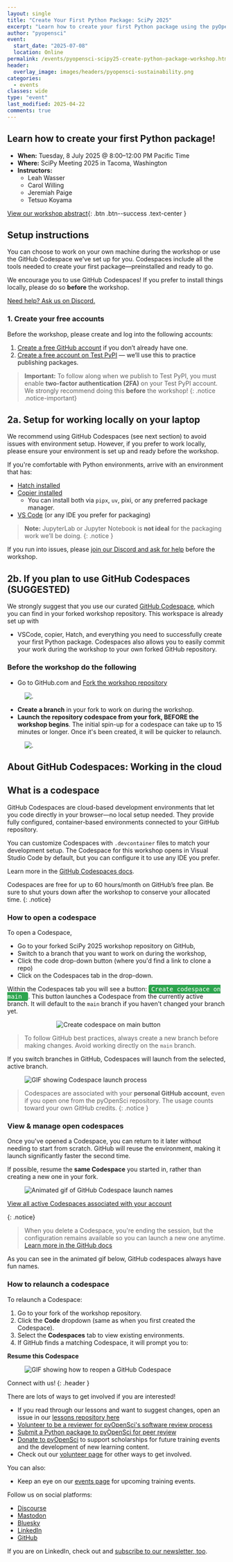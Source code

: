 ```yaml
---
layout: single
title: "Create Your First Python Package: SciPy 2025"
excerpt: "Learn how to create your first Python package using the pyOpenSci template."
author: "pyopensci"
event:
  start_date: "2025-07-08"
  location: Online
permalink: /events/pyopensci-scipy25-create-python-package-workshop.html
header:
  overlay_image: images/headers/pyopensci-sustainability.png
categories:
  - events
classes: wide
type: "event"
last_modified: 2025-04-22
comments: true
---
```


## <i class="fa-solid fa-box-open"></i> Learn how to create your first Python package!

* **When:** Tuesday, 8 July 2025 @ 8:00–12:00 PM Pacific Time
* **Where:** SciPy Meeting 2025 in Tacoma, Washington
* **Instructors:**
    * Leah Wasser
    * Carol Willing
    * Jeremiah Paige
    * Tetsuo Koyama

[<i class="fa-regular fa-circle-right"></i> View our workshop abstract](https://cfp.scipy.org/scipy2025/talk/Z3VBWR/){: .btn .btn--success .text-center }


## Setup instructions

You can choose to work on your own machine during the workshop or use the GitHub Codespace we've set up for you. Codespaces include all the tools needed to create your first package—preinstalled and ready to go.

We encourage you to use GitHub Codespaces! If you prefer to install things locally, please do so **before** the workshop.

[Need help? Ask us on Discord.](https://discord.gg/m7RFFxnc)


### 1. Create your free accounts

Before the workshop, please create and log into the following accounts:

1. [Create a free GitHub account](https://www.github.com) if you don’t already have one.
2. [Create a free account on Test PyPI](https://test.pypi.org/account/register) — we’ll use this to practice publishing packages.


> <i class="fa-solid fa-lock"></i> **Important:** To follow along when we publish to Test PyPI, you must enable **two-factor authentication (2FA)** on your Test PyPI account. We strongly recommend doing this **before** the workshop!
{: .notice .notice-important}

## 2a. Setup for working locally on your laptop

We recommend using GitHub Codespaces (see next section) to avoid issues with environment setup. However, if you prefer to work locally, please ensure your environment is set up and ready before the workshop.

If you're comfortable with Python environments, arrive with an environment that has:

- [Hatch installed](https://www.pyopensci.org/python-package-guide/tutorials/get-to-know-hatch.html#install-hatch)
- [Copier installed](https://copier.readthedocs.io/en/stable/#installation)
    - You can install both via `pipx`, `uv`, pixi, or any preferred package manager.
- [VS Code](https://code.visualstudio.com/download) (or any IDE you prefer for packaging)

> <i class="fa-solid fa-triangle-exclamation"></i> **Note:** JupyterLab or Jupyter Notebook is **not ideal** for the packaging work we’ll be doing.
{: .notice }

If you run into issues, please [join our Discord and ask for help](https://discord.gg/m7RFFxnc) before the workshop.


## 2b. If you plan to use GitHub Codespaces (SUGGESTED)

We strongly suggest that you use our curated [GitHub Codespace](https://codespaces.new/pyOpenSci/ff-2024-create-python-package?quickstart=1), which you can find in your forked workshop repository. This workspace is already set up with

* VSCode, copier, Hatch, and everything you need to successfully create your first Python package. Codespaces also allows you to easily commit your work during the workshop to your own forked GitHub repository.

### Before the workshop do the following

* Go to GitHub.com and [Fork the workshop repository](https://github.com/pyOpenSci/pyopensci-scipy25-create-python-package)

<figure>
    <picture>
    <img src="{{ site.baseurl }}/images/github/codespaces/scipy-fork-repo.gif" alt=".">
    </picture>
</figure>

* **Create a branch** in your fork to work on during the workshop.
* **Launch the repository codespace from your fork, BEFORE the workshop begins**. The initial spin-up for a codespace can take up to 15 minutes or longer. Once it's been created, it will be quicker to relaunch.

<figure>
    <picture>
    <img src="{{ site.baseurl }}/images/github/codespaces/scipy-open-codespace.gif" alt=".">
    </picture>
</figure>


## <i class="fa-solid fa-cloud"></i> About GitHub Codespaces: Working in the cloud


## What is a codespace

GitHub Codespaces are cloud-based development environments that let you
code directly in your browser—no local setup needed. They provide fully
configured, container-based environments connected to your GitHub
repository.

You can customize Codespaces with `.devcontainer` files to match your
development setup. The Codespace for this workshop opens in Visual Studio
Code by default, but you can configure it to use any IDE you prefer.

Learn more in the [GitHub Codespaces docs](https://docs.github.com/en/codespaces/overview).

Codespaces are free for up to 60 hours/month on GitHub’s free plan. Be sure
to shut yours down after the workshop to conserve your allocated time.
{: .notice}


### How to open a codespace

To open a Codespace,

* Go to your forked SciPy 2025 workshop repository on GitHub,
* Switch to a branch that you want to work on during the workshop,
* Click the code drop-down button (where you'd find a link to clone a repo)
* Click on the Codespaces tab in the drop-down.

Within the Codespaces tab you will see a button: <kbd style="background-color: #2da44e; color: white; padding: 2px 6px; border-radius: 4px;">
Create codespace on main
</kbd>. This button launches a Codespace from the currently active branch. It will default to the
`main` branch if you haven't changed your branch yet.

<figure style="width: 55%; margin: 0 auto;">
  <picture>
    <source srcset="{{ site.baseurl }}/images/github/codespaces/create-github-codespace-main.webp"
            type="image/webp">
    <img src="{{ site.baseurl }}/images/github/codespaces/create-github-codespace-main.png"
         alt="Create codespace on main button">
  </picture>
</figure>

> <i class="fa-solid fa-circle-info"></i> To follow GitHub best practices, always create a new branch before making
> changes. Avoid working directly on the `main` branch.

If you switch branches in GitHub, Codespaces will launch from the
selected, active branch.

<figure>
  <picture>
    <img src="{{ site.baseurl }}/images/github/codespaces/scipy-open-codespace.gif"
         alt="GIF showing Codespace launch process">
  </picture>
</figure>


> Codespaces are associated with your **personal GitHub account**, even if
you open one from the pyOpenSci repository. The usage counts toward your
own GitHub credits.
{: .notice }


### View & manage open codespaces

Once you've opened a Codespace, you can return to it later without needing
to start from scratch. GitHub will reuse the environment, making it launch
significantly faster the second time.

If possible, resume the **same Codespace** you started in, rather than
creating a new one in your fork.

<figure>
  <picture>
    <img src="{{ site.baseurl }}/images/github/codespaces/scipy-open-codespace.gif"
         alt="Animated gif of GitHub Codespace launch names">
  </picture>
</figure>

<i class="fa-solid fa-link"></i>
[View all active Codespaces associated with your account](https://github.com/codespaces)

{: .notice}
> <i class="fa-solid fa-circle-info"></i> When you delete a Codespace, you're
> ending the session, but the configuration remains available so you can
> launch a new one anytime.
> [Learn more in the GitHub docs](https://docs.github.com/en/codespaces/developing-in-a-codespace/stopping-and-starting-a-codespace)


As you can see in the animated gif below, GitHub codespaces always have fun names.


### How to relaunch a codespace

To relaunch a Codespace:

1. Go to your fork of the workshop repository.
2. Click the **Code** dropdown (same as when you first created the Codespace).
3. Select the **Codespaces** tab to view existing environments.
4. If GitHub finds a matching Codespace, it will prompt you to:

<i class="fa-solid fa-play"></i> **Resume this Codespace**


<figure>
  <picture>
    <img src="{{ site.baseurl }}/images/github/codespaces/reopen-codespace.gif"
         alt="GIF showing how to reopen a GitHub Codespace">
  </picture>
</figure>

<div class="notice" markdown="1">

<i class="fa-solid fa-users-line"></i> Connect with us!
{: .header }

There are lots of ways to get involved if you are interested!

* If you read through our lessons and want to suggest changes, open an issue in our [lessons repository here](https://github.com/pyOpenSci/lessons)
* [Volunteer to be a reviewer for pyOpenSci's software review process](https://forms.gle/GHfxvmS47nQFDcBM6)
* [Submit a Python package to pyOpenSci for peer review](https://www.pyopensci.org/software-peer-review/how-to/author-guide.html#submit-your-package-for-peer-review)
* [Donate to pyOpenSci](https://give.communityin.org/pyopensci_2024) to support scholarships for future training events and the development of new learning content.
* Check out our [volunteer page](/volunteer.html) for other ways to get involved.

You can also:

* Keep an eye on our [events page](/events.html) for upcoming training events.

Follow us on social platforms:

* [<i class="fa-brands fa-discourse" style="color:#81c0aa;"></i> Discourse](https://pyopensci.discourse.group/)
* [<i class="fa-brands fa-mastodon" style="color:#81c0aa;"></i> Mastodon](https://fosstodon.org/@pyopensci)
* [<i class="fa-solid fa-cloud" style="color:#81c0aa;"></i> Bluesky](https://bsky.app/profile/pyopensci.bsky.social)
* [<i class="fa-brands fa-linkedin" style="color:#81c0aa;"></i> LinkedIn](https://www.linkedin.com/company/pyopensci)
* [<i class="fa-brands fa-github" style="color:#81c0aa;"></i> GitHub](https://github.com/pyOpenSci)

If you are on LinkedIn, check out and [subscribe to our newsletter, too](https://www.linkedin.com/newsletters/7179551305344933888/?displayConfirmation=true).

</div>
